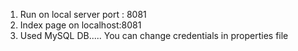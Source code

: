 1. Run on local server port : 8081
2. Index page on localhost:8081
3. Used MySQL DB..... You can change credentials in properties file

